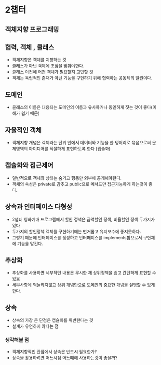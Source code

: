 # 2챕터 
## 객체지향 프로그래밍

## 협력, 객체 , 클래스
- 객체지향은 객체를 지향하는 것 
- 클래스가 아닌 객체에 초점을 맞춰야한다.
- 클래스 이전에 어떤 객체가 필요할지 고민할 것
- 객체는 독립적인 존재가 아닌 기능을 구현하기 위해 협력하는 공동체의 일원이다.

## 도메인
- 클래스의 이름은 대응되는 도메인의 이름과 유사하거나 동일하게 짓는 것이 좋다(이해가 쉽기 때문)

## 자율적인 객체
- 객체지향 개념은 객체라는 단위 안에서 데이터와 기능을 한 덩어리로 묶음으로써 문제영역의 아이디어를 적절하게 표현하도록 한다 (캡슐화)

## 캡슐화와 접근제어
- 일반적으로 객체의 상태는 숨기고 행동만 외부에 공개해야한다.
- 객체의 속성은 private로 감추고 public으로 메서드만 접근가능하게 하는것이 좋다.

## 상속과 인터페이스 다형성
- 2챕터 영화예매 프로그램에서 할인 정책은 금액할인 정책, 비율할인 정책 두가지가 있다
- 두가지의 할인정책 객체를 구현하기에는 번거롭고 유지보수에 좋지못하다.
- 그렇기 때문에 인터페이스를 생성하고 인터페이스를 implements함으로서 구현체에 기능을 맡긴다.

## 추상화
- 추상화를 사용하면 세부적인 내용은 무시한 채 상위정책을 쉽고 간단하게 표현할 수 있음
- 세부사항에 억눌리지않고 상위 개념만으로 도메인의 중요한 개념을 설명할 수 있게 한다.

## 상속
- 상속의 가장 큰 단점은 캡슐화를 위반한다는 것
- 설계가 유연하지 않다는 점


### 생각해볼 점
- 객체지향적인 관점에서 상속은 반드시 필요한가?
- 상속을 활용하려면 어느시점 어느때에 사용하는것이 좋을까?



